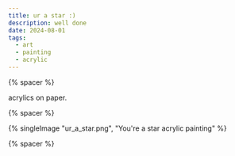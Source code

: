 ```yaml
---
title: ur a star :)
description: well done
date: 2024-08-01
tags:
  - art
  - painting
  - acrylic
---
```

{% spacer %}

acrylics on paper.

{% spacer %}

{% singleImage "ur_a_star.png", "You're a star acrylic painting" %}

{% spacer %}
